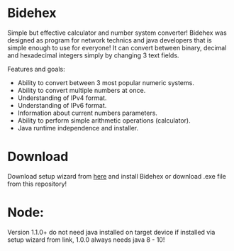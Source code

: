# Bidehex
Simple but effective calculator and number system converter!
Bidehex was designed as program for network technics and java developers that is simple enough to use for everyone! It can convert between binary, decimal and hexadecimal integers simply by changing 3 text fields. 

Features and goals:
* Ability to convert between 3 most popular numeric systems.
* Ability to convert multiple numbers at once.
* Understanding of IPv4 format.
* Understanding of IPv6 format.
* Information about current numbers parameters.
* Ability to perform simple arithmetic operations (calculator).
* Java runtime independence and installer.

# Download
Download setup wizard from [here](https://download-bidehex-calculator.netlify.app/files/Bidehex%setup.exe) and install Bidehex or download .exe file from this repository!

# Node:
Version 1.1.0+ do not need java installed on target device if installed via setup wizard from link, 1.0.0 always needs java 8 - 10!
